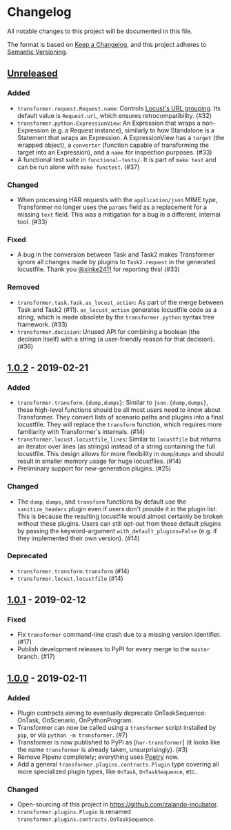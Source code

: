 # Changelog

All notable changes to this project will be documented in this file.

The format is based on [Keep a Changelog](https://keepachangelog.com/en/1.0.0/),
and this project adheres to [Semantic Versioning](https://semver.org/spec/v2.0.0.html).

## [Unreleased][]

### Added

  - `transformer.request.Request.name`: Controls
  [Locust's URL grouping][locust-dynamic-parameters]. Its default value is
  `Request.url`, which ensures retrocompatibility. (#32)
  - `transformer.python.ExpressionView`: An Expression that wraps a non-Expression
  (e.g. a Request instance), similarly to how Standalone is a Statement that
  wraps an Expression. A ExpressionView has a `target` (the wrapped object), a
  `converter` (function capable of transforming the target into an Expression),
  and a `name` for inspection purposes. (#33)
  - A functional test suite in `functional-tests/`. It is part of `make test`
  and can be run alone with `make functest`. (#37)

### Changed

  - When processing HAR requests with the `application/json` MIME type,
  Transformer no longer uses the `params` field as a replacement for a missing
  `text` field. This was a mitigation for a bug in a different, internal tool. (#33)

### Fixed

  - A bug in the conversion between Task and Task2 makes Transformer ignore all
  changes made by plugins to `Task2.request` in the generated locustfile.
  Thank you [@xinke2411][] for reporting this! (#33)

### Removed

  - `transformer.task.Task.as_locust_action`: As part of the merge between Task
  and Task2 (#11). `as_locust_action` generates locustfile code as a string,
  which is made obsolete by the `transformer.python` syntax tree framework. (#33)
  - `transformer.decision`: Unused API for combining a boolean (the decision
  itself) with a string (a user-friendly reason for that decision). (#36)

## [1.0.2][] - 2019-02-21

### Added

  - `transformer.transform.{dump,dumps}`: Similar to `json.{dump,dumps}`, these
  high-level functions should be all most users need to know about Transformer.
  They convert lists of scenario paths and plugins into a final locustfile.
  They will replace the `transform` function, which requires more familiarity
  with Transformer's internals. (#14)
  - `transformer.locust.locustfile_lines`: Similar to `locustfile` but returns
  an iterator over lines (as strings) instead of a string containing the full
  locustfile. This design allows for more flexibility in `dump`/`dumps` and
  should result in smaller memory usage for huge locustfiles. (#14)
  - Preliminary support for new-generation plugins. (#25)

### Changed

  - The `dump`, `dumps`, and `transform` functions by default use the
  `sanitize_headers` plugin even if users don't provide it in the plugin list.
  This is because the resulting locustfile would almost certainly be broken
  without these plugins. Users can still opt-out from these default plugins
  by passing the keyword-argument `with_default_plugins=False` (e.g. if they
  implemented their own version). (#14)

### Deprecated

  - `transformer.transform.transform` (#14)
  - `transformer.locust.locustfile` (#14)

## [1.0.1][] - 2019-02-12

### Fixed

  - Fix `transformer` command-line crash due to a missing version identifier. (#17)
  - Publish development releases to PyPI for every merge to the `master` branch. (#17)

## [1.0.0][] - 2019-02-11

### Added

  - Plugin contracts aiming to eventually deprecate OnTaskSequence:
  OnTask, OnScenario, OnPythonProgram.
  - Transformer can now be called using a `transformer` script installed by
  `pip`, or via `python -m transformer`. (#7)
  - Transformer is now published to PyPI as [`har-transformer`] (it looks like
  the name `transformer` is already taken, unsurprisingly). (#3)
  - Remove Pipenv completely; everything uses [Poetry] now.
  - Add a general `transformer.plugins.contracts.Plugin` type covering all more
  specialized plugin types, like `OnTask`, `OnTaskSequence`, etc.

[har-transformer]: https://pypi.org/project/har-transformer
[Poetry]: https://github.com/sdispater/poetry

### Changed

  - Open-sourcing of this project in https://github.com/zalando-incubator.
  - `transformer.plugins.Plugin` is renamed
  `transformer.plugins.contracts.OnTaskSequence`.

[Unreleased]: https://github.com/zalando-incubator/transformer/compare/v1.0.2...HEAD
[1.0.2]: https://github.com/zalando-incubator/transformer/compare/v1.0.1...v1.0.2
[1.0.1]: https://github.com/zalando-incubator/transformer/compare/v1.0.0...v1.0.1
[1.0.0]: https://github.com/zalando-incubator/transformer/compare/f842c4163e037dc345eaf1992187f58126b7d909...v1.0.0

[@xinke2411]: https://github.com/xinke2411

[locust-dynamic-parameters]: https://docs.locust.io/en/stable/writing-a-locustfile.html#grouping-requests-to-urls-with-dynamic-parameters
